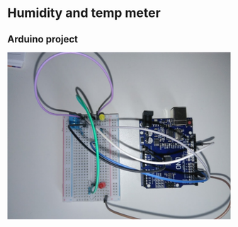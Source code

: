 # Humidity and temp meter

## Arduino project

![alt text](./humidity_temp_project.jpg "project iamge")
